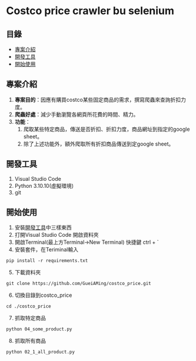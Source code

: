 # Costco price crawler bu selenium
## 目錄

- [專案介紹](#專案介紹)
- [開發工具](#開發工具)
- [開始使用](#開始使用)

## 專案介紹
1. **專案目的**：因應有購買costco某些固定商品的需求，撰寫爬蟲來查詢折扣力度。
2. **爬蟲好處**：減少手動瀏覽各網頁所花費的時間、精力。
3. **功能**：
    1. 爬取某些特定商品，傳送是否折扣、折扣力度，商品網址到指定的google sheet。
    2. 除了上述功能外，額外爬取所有折扣商品傳送到定google sheet。

## 開發工具
1. Visual Studio Code
2. Python 3.10.10(虛擬環境)
3. git


## 開始使用
1. 安裝[開發工具](#開發工具)中三樣東西
2. 打開Visual Studio Code 開啟資料夾
3. 開啟Terminal(最上方Terminal->New Terminal) 快捷鍵 ctrl + `
4. 安裝套件，在Teriminal輸入
```
pip install -r requirements.txt
```
5. 下載資料夾
```
git clone https://github.com/GueiAMing/costco_price.git
```
6. 切換目錄到costco_price
``` 
cd ./costco_price
```
7. 抓取特定商品
```
python 04_some_product.py
```
8. 抓取所有商品
```
python 02_1_all_product.py
```
